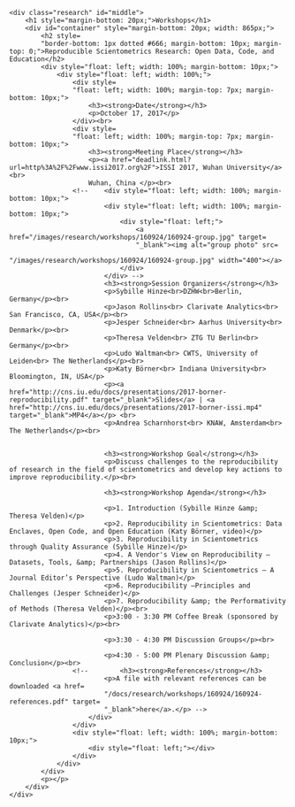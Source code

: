 	<div class="research" id="middle">
		<h1 style="margin-bottom: 20px;">Workshops</h1>
		<div id="container" style="margin-bottom: 20px; width: 865px;">
			<h2 style=
			"border-bottom: 1px dotted #666; margin-bottom: 10px; margin-top: 0;">Reproducible Scientometrics Research: Open Data, Code, and Education</h2>
			<div style="float: left; width: 100%; margin-bottom: 10px;">
				<div style="float: left; width: 100%;">
					<div style=
					"float: left; width: 100%; margin-top: 7px; margin-bottom: 10px;">
						<h3><strong>Date</strong></h3>
						<p>October 17, 2017</p>
					</div><br>
					<div style=
					"float: left; width: 100%; margin-top: 7px; margin-bottom: 10px;">
						<h3><strong>Meeting Place</strong></h3>
						<p><a href="deadlink.html?url=http%3A%2F%2Fwww.issi2017.org%2F">ISSI 2017, Wuhan University</a><br>
						Wuhan, China </p><br>
					<!-- 	<div style="float: left; width: 100%; margin-bottom: 10px;">
							<div style="float: left; width: 100%; margin-bottom: 10px;">
								<div style="float: left;">
									<a href="/images/research/workshops/160924/160924-group.jpg" target=
									"_blank"><img alt="group photo" src=
									"/images/research/workshops/160924/160924-group.jpg" width="400"></a>
								</div>
							</div> -->
							<h3><strong>Session Organizers</strong></h3>
							<p>Sybille Hinze<br>DZHW<br>Berlin, Germany</p><br>
							<p>Jason Rollins<br> Clarivate Analytics<br> San Francisco, CA, USA</p><br>
							<p>Jesper Schneider<br> Aarhus University<br> Denmark</p><br>
							<p>Theresa Velden<br> ZTG TU Berlin<br> Germany</p><br>
							<p>Ludo Waltman<br> CWTS, University of Leiden<br> The Netherlands</p><br>
							<p>Katy Börner<br> Indiana University<br> Bloomington, IN, USA</p>
							<p><a href="http://cns.iu.edu/docs/presentations/2017-borner-reproducibility.pdf" target="_blank">Slides</a> | <a href="http://cns.iu.edu/docs/presentations/2017-borner-issi.mp4" target="_blank">MP4</a></p> <br>
							<p>Andrea Scharnhorst<br> KNAW, Amsterdam<br> The Netherlands</p><br>


							<h3><strong>Workshop Goal</strong></h3>
							<p>Discuss challenges to the reproducibility of research in the field of scientometrics and develop key actions to improve reproducibility.</p><br>

							<h3><strong>Workshop Agenda</strong></h3>
								
							<p>1. Introduction (Sybille Hinze &amp; Theresa Velden)</p>
							<p>2. Reproducibility in Scientometrics: Data Enclaves, Open Code, and Open Education (Katy Börner, video)</p>
							<p>3. Reproducibility in Scientometrics through Quality Assurance (Sybille Hinze)</p>
							<p>4. A Vendor's View on Reproducibility — Datasets, Tools, &amp; Partnerships (Jason Rollins)</p>
							<p>5. Reproducibility in Scientometrics — A Journal Editor’s Perspective (Ludo Waltman)</p>
							<p>6. Reproducibility —Principles and Challenges (Jesper Schneider)</p>
							<p>7. Reproducibility &amp; the Performativity of Methods (Theresa Velden)</p><br>
							<p>3:00 - 3:30 PM Coffee Break (sponsored by Clarivate Analytics)</p><br>
							 
							<p>3:30 - 4:30 PM Discussion Groups</p><br>
							 
							<p>4:30 - 5:00 PM Plenary Discussion &amp; Conclusion</p><br>
					<!-- 		<h3><strong>References</strong></h3>
							<p>A file with relevant references can be downloaded <a href=
							"/docs/research/workshops/160924/160924-references.pdf" target=
							"_blank">here</a>.</p> -->
						</div>
					</div>
					<div style="float: left; width: 100%; margin-bottom: 10px;">
						<div style="float: left;"></div>
					</div>
				</div>
			</div>
			<p></p>
		</div>
	</div>